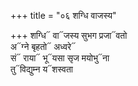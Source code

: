 +++
title = "०६ शग्धि वाजस्य"

+++
शग्धि᳓ वा᳓जस्य सुभग प्रजा᳓वतो  
अ᳓ग्ने बृहतो᳓ अध्वरे᳓  
सं᳓ राया᳓ भू᳓यसा सृज मयोभु᳓ना  
तु᳓विद्युम्न य᳓शस्वता